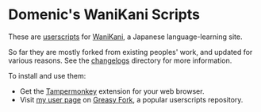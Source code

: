 # Domenic's WaniKani Scripts

These are [userscripts](https://en.wikipedia.org/wiki/Userscript) for [WaniKani](https://www.wanikani.com/), a Japanese language-learning site.

So far they are mostly forked from existing peoples' work, and updated for various reasons. See the [changelogs](./changelogs/) directory for more information.

To install and use them:

- Get the [Tampermonkey](https://tampermonkey.net/) extension for your web browser.
- Visit  [my user page](https://greasyfork.org/en/users/205427-domenic) on [Greasy Fork](https://greasyfork.org/en/users/205427-domenic), a popular userscripts repository.
